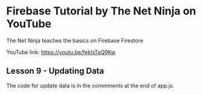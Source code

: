 # Firebase Tutorial by The Net Ninja on YouTube

The Net Ninja teaches the basics on Firebase Firestore

YouTube link: https://youtu.be/fekIsTaQ9Kw

## Lesson 9 - Updating Data

The code for update data is in the commments at the end of app.js.